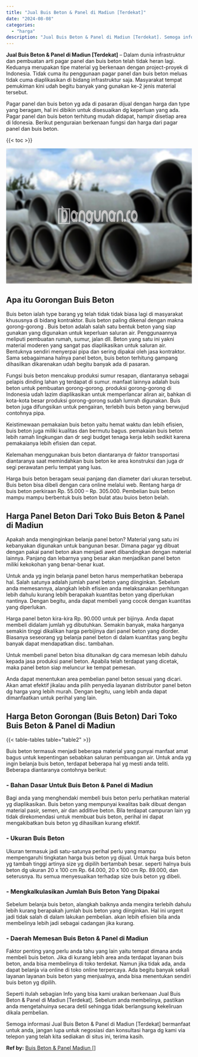 ```yaml
---
title: "Jual Buis Beton & Panel di Madiun [Terdekat]"
date: "2024-08-08"
categories: 
  - "harga"
description: "Jual Buis Beton & Panel di Madiun [Terdekat]. Semoga informasi Jual Buis Beton & Panel di Madiun [Terdekat] bermanfaat untuk anda, jangan lupa untuk negosi..."
---
```


**Jual Buis Beton & Panel di Madiun \[Terdekat\]** – Dalam dunia infrastruktur dan pembuatan arti pagar panel dan buis beton telah tidak heran lagi. Keduanya merupakan tipe material yg berkenaan dengan project-proyek di Indonesia. Tidak cuma itu penggunaan pagar panel dan buis beton meluas tidak cuma diaplikasikan di bidang infrastruktur saja. Masyarakat tempat pemukiman kini udah begitu banyak yang gunakan ke-2 jenis material tersebut.

Pagar panel dan buis beton yg ada di pasaran dijual dengan harga dan type yang beragam, hal ini dibikin untuk disesuaikan dg keperluan yang ada. Pagar panel dan buis beton terhitung mudah didapat, hampir disetiap area di Idonesia. Berikut penguraian berkenaan fungsi dan harga dari pagar panel dan buis beton.

{{< toc >}}

![Jual Buis Beton & Panel di Madiun [Terdekat]](/images/jual-panel-buis-beton-murah-36.png)

## Apa itu Gorongan Buis Beton

Buis beton ialah type barang yg telah tidak tidak biasa lagi di masyarakat khususnya di bidang kontraktor. Buis beton paling dikenal dengan makna gorong-gorong . Buis beton adalah salah satu bentuk beton yang siap gunakan yang digunakan untuk keperluan saluran air. Penggunaannya meliputi pembuatan rumah, sumur, jalan dll. Beton yang satu ini yakni material moderen yang sangat pas diaplikasikan untuk saluran air. Bentuknya sendiri menyerpai pipa dan sering dipakai oleh jasa kontraktor. Sama sebagaimana halnya panel beton, buis beton terhitung gampang dihasilkan dikarenakan udah begitu banyak ada di pasaran.

Fungsi buis beton mencakup produksi sumur resapan, diantaranya sebagai pelapis dinding lahan yg terdapat di sumur. manfaat lainnya adalah buis beton untuk pembuatan gorong-gorong. produksi gorong-gorong di Indonesia udah lazim diaplikasikan untuk memperlancar aliran air, bahkan di kota-kota besar produksi gorong-gorong sudah lumrah digunakan. Buis beton juga difungsikan untuk pengairan, terlebih buis beton yang berwujud contohnya pipa.

Keistimewaan pemakaian buis beton yaitu hemat waktu dan lebih efisien, buis beton juga miliki kualitas dan bermutu bagus. pemakaian buis beton lebih ramah lingkungan dan dr segi budget tenaga kerja lebih sedikit karena pemakaianya lebih efisien dan cepat.

Kelemahan menggunakan buis beton diantaranya dr faktor transportasi diantaranya saat memindahkan buis beton ke area konstruksi dan juga dr segi perawatan perlu tempat yang luas.

Harga buis beton beragam seuai panjang dan diameter dari ukuran tersebut. Buis beton bisa dibeli dengan cara online melalui web. Rentang harga dr buis beton perkiraan Rp. 55.000 – Rp. 305.000. Pembelian buis beton mampu mampu berbentuk buis beton bulat atau buios beton belah.

## Harga Panel Beton Dari Toko Buis Beton & Panel di Madiun

Apakah anda menginginkan belanja panel beton? Material yang satu ini kebanyakan digunakan untuk bangunan besar. Dimana pagar yg dibuat dengan pakai panel beton akan menjadi awet dibandingkan dengan material lainnya. Panjang dan lebarnya yang besar akan menjadikan panel beton miliki kekokohan yang benar-benar kuat.

Untuk anda yg ingin belanja panel beton harus memperhatikan beberapa hal. Salah satunya adalah jumlah panel beton yang diinginkan. Sebelum anda memesannya, alangkah lebih efisien anda melaksanakan perhitungan lebih dahulu kurang lebih berapakah kuantitas beton yang diperlukan nantinya. Dengan begitu, anda dapat membeli yang cocok dengan kuantitas yang diperlukan.

Harga panel beton kira-kira Rp. 90.000 untuk per bijinya. Anda dapat membeli didalam jumlah yg dibutuhkan. Semakin banyak, maka harganya semakin tinggi dikalikan harga perbijinya dari panel beton yang diorder. Biasanya seseorang yg belanja panel beton di dalam kuantitas yang begitu banyak dapat mendapatkan disc. tambahan.

Untuk membeli panel beton bisa ditunaikan dg cara memesan lebih dahulu kepada jasa produksi panel beton. Apabila telah terdapat yang dicetak, maka panel beton siap meluncur ke tempat pemesan.

Anda dapat menentukan area pembelian panel beton sesuai yang dicari. Akan amat efektif jikalau anda pilih penyedia layanan distributor panel beton dg harga yang lebih murah. Dengan begitu, uang lebih anda dapat dimanfaatkan untuk perihal yang lain.

## Harga Beton Gorongan (Buis Beton) Dari Toko Buis Beton & Panel di Madiun

{{< table-tables table="table2" >}}

Buis beton termasuk menjadi beberapa material yang punyai manfaat amat bagus untuk kepentingan sebabkan saluran pembuangan air. Untuk anda yg ingin belanja buis beton, terdapat beberapa hal yg mesti anda teliti. Beberapa diantaranya contohnya berikut:

### \- Bahan Dasar Untuk Buis Beton & Panel di Madiun

Bagi anda yang menghendaki membeli buis beton perlu perhatikan material yg diaplikasikan. Buis beton yang mempunyai kwalitas baik dibuat dengan material pasir, semen, air dan additive beton. Bila terdapat campuran lain yg tidak direkomendasi untuk membuat buis beton, perihal ini dapat mengakibatkan buis beton yg dihasilkan kurang efektif.

### \- Ukuran Buis Beton

Ukuran termasuk jadi satu-satunya perihal perlu yang mampu mempengaruhi tingkatan harga buis beton yg dijual. Untuk harga buis beton yg tambah tinggi artinya size yg dipilih bertambah besar. seperti halnya buis beton dg ukuran 20 x 100 cm Rp. 64.000, 20 x 100 cm Rp. 89.000, dan seterusnya. Itu semua menyesuaikan terhadap size buis beton yg dibeli.

### \- Mengkalkulasikan Jumlah Buis Beton Yang Dipakai

Sebelum belanja buis beton, alangkah baiknya anda mengira terlebih dahulu lebih kurang berapakah jumlah buis beton yang diinginkan. Hal ini urgent jadi tidak salah di dalam lakukan pembelian. akan lebih efisien bila anda membelinya lebih jadi sebagai cadangan jika kurang.

### \- Daerah Memesan Buis Beton & Panel di Madiun

Faktor penting yang perlu anda tahu yang lain yaitu tempat dimana anda membeli buis beton. Jika di kurang lebih area anda terdapat layanan buis beton, anda bisa membelinya di toko terdekat. Namun jika tidak ada, anda dapat belanja via online di toko online terpercaya. Ada begitu banyak sekali layanan layanan buis beton yang menjualnya, anda bisa menentukan sendiri buis beton yg dipilih.

Seperti itulah sebagian Info yang bisa kami uraikan berkenaan Jual Buis Beton & Panel di Madiun \[Terdekat\]. Sebelum anda membelinya, pastikan anda mengetahuinya secara detil sehingga tidak berlangsung kekeliruan dikala pembelian.

Semoga informasi Jual Buis Beton & Panel di Madiun \[Terdekat\] bermanfaat untuk anda, jangan lupa untuk negosiasi dan konsultasi harga dg kami via telepon yang telah kita sediakan di situs ini, terima kasih.

**Ref by:** [Buis Beton & Panel Madiun []](https://id.wikipedia.org/wiki/Buis)
